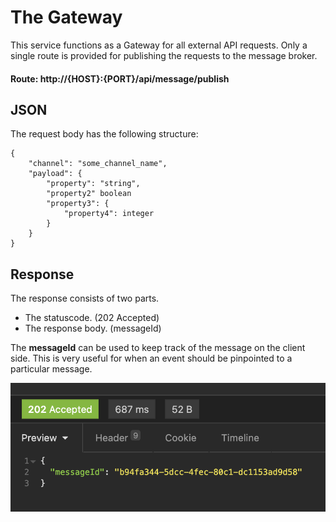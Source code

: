# The Gateway

This service functions as a Gateway for all external API requests.
Only a single route is provided for publishing the requests to the message broker.

#### Route: http://{HOST}:{PORT}/api/message/publish

## JSON
The request body has the following structure:

```
{
    "channel": "some_channel_name",
    "payload": {
        "property": "string",
        "property2" boolean
        "property3": {
            "property4": integer
        }
    }
}
```

## Response
The response consists of two parts.

* The statuscode. (202 Accepted)
* The response body. (messageId)

The **messageId** can be used to keep track of the message on the client side.
This is very useful for when an event should be pinpointed to a particular message. 

![Response Body Example Image](/docs/image/response-body-example.png)
